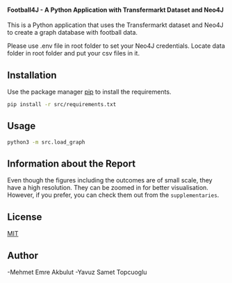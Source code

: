 #### Football4J - A Python Application with Transfermarkt Dataset and Neo4J

This is a Python application that uses the Transfermarkt dataset and Neo4J to create a graph database with football data.

Please use .env file in root folder to set your Neo4J credentials.
Locate data folder in root folder and put your csv files in it.

## Installation

Use the package manager [pip](https://pip.pypa.io/en/stable/) to install the requirements.

```bash
pip install -r src/requirements.txt
```

## Usage

```bash
python3 -m src.load_graph
```

## Information about the Report
Even though the figures including the outcomes are of small scale, they have a high resolution. They can be zoomed in for better visualisation. However, if you prefer, you can check them out from the `supplementaries`.

## License

[MIT](https://choosealicense.com/licenses/mit/)

## Author

-Mehmet Emre Akbulut
-Yavuz Samet Topcuoglu